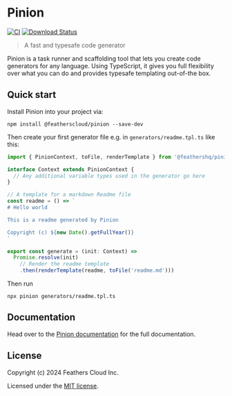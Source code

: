 # Pinion

[![CI](https://github.com/feathershq/pinion/actions/workflows/nodejs.yml/badge.svg)](https://github.com/feathershq/pinion/actions/workflows/nodejs.yml)
[![Download Status](https://img.shields.io/npm/dm/@featherscloud/pinion.svg?style=flat-square)](https://www.npmjs.com/package/@featherscloud/pinion)

> A fast and typesafe code generator

Pinion is a task runner and scaffolding tool that lets you create code generators for any language. Using TypeScript, it gives you full flexibility over what you can do and provides typesafe templating out-of-the box.

## Quick start

Install Pinion into your project via:

```
npm install @featherscloud/pinion --save-dev
```

Then create your first generator file e.g. in `generators/readme.tpl.ts` like this:

```ts
import { PinionContext, toFile, renderTemplate } from '@feathershq/pinion'

interface Context extends PinionContext {
  // Any additional variable types used in the generator go here
}

// A template for a markdown Readme file
const readme = () => `
# Hello world

This is a readme generated by Pinion

Copyright (c) ${new Date().getFullYear()}
`

export const generate = (init: Context) =>
  Promise.resolve(init)
    // Render the readme template
    .then(renderTemplate(readme, toFile('readme.md')))
```

Then run

```
npx pinion generators/readme.tpl.ts
```

## Documentation

Head over to the [Pinion documentation](https://feathers.cloud/pinion) for the full documentation.

## License

Copyright (c) 2024 Feathers Cloud Inc.

Licensed under the [MIT license](./LICENSE).
